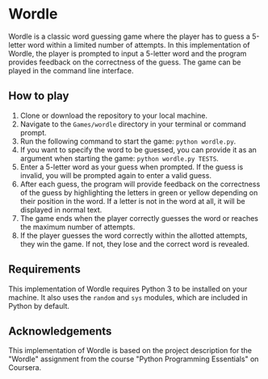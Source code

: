 # Wordle

Wordle is a classic word guessing game where the player has to guess a 5-letter word within a limited number of attempts. In this implementation of Wordle, the player is prompted to input a 5-letter word and the program provides feedback on the correctness of the guess. The game can be played in the command line interface.

## How to play

1. Clone or download the repository to your local machine.
2. Navigate to the `Games/wordle` directory in your terminal or command prompt.
3. Run the following command to start the game: `python wordle.py`.
4. If you want to specify the word to be guessed, you can provide it as an argument when starting the game: `python wordle.py TESTS`.
5. Enter a 5-letter word as your guess when prompted. If the guess is invalid, you will be prompted again to enter a valid guess.
6. After each guess, the program will provide feedback on the correctness of the guess by highlighting the letters in green or yellow depending on their position in the word. If a letter is not in the word at all, it will be displayed in normal text.
7. The game ends when the player correctly guesses the word or reaches the maximum number of attempts.
8. If the player guesses the word correctly within the allotted attempts, they win the game. If not, they lose and the correct word is revealed.

## Requirements

This implementation of Wordle requires Python 3 to be installed on your machine. It also uses the `random` and `sys` modules, which are included in Python by default.

## Acknowledgements

This implementation of Wordle is based on the project description for the "Wordle" assignment from the course "Python Programming Essentials" on Coursera.
